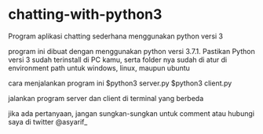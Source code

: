 # chatting-with-python3
 Program aplikasi chatting sederhana menggunakan python versi 3

 program ini dibuat dengan menggunakan python versi 3.7.1. Pastikan Python versi 3 sudah terinstall di PC kamu, serta folder nya sudah di atur di environment path untuk windows, linux, maupun ubuntu

 cara menjalankan program ini
 $python3 server.py
 $python3 client.py

 jalankan program server dan client di terminal yang berbeda

 jika ada pertanyaan, jangan sungkan-sungkan untuk comment atau hubungi saya di twitter @asyarif_